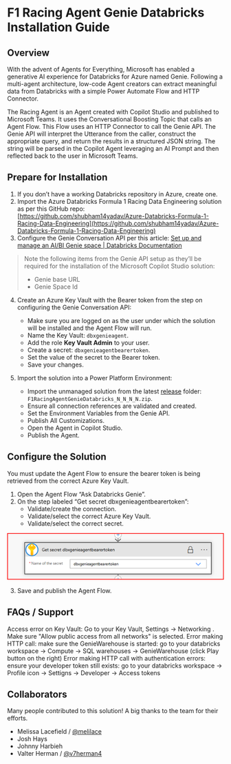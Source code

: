 # F1 Racing Agent Genie Databricks Installation Guide

## Overview

With the advent of Agents for Everything, Microsoft has enabled a generative AI experience for Databricks for Azure named Genie. Following a multi-agent architecture, low-code Agent creators can extract meaningful data from Databricks with a simple Power Automate Flow and HTTP Connector.

The Racing Agent is an Agent created with Copilot Studio and published to Microsoft Teams. It uses the Conversational Boosting Topic that calls an Agent Flow. This Flow uses an HTTP Connector to call the Genie API. The Genie API will interpret the Utterance from the caller, construct the appropriate query, and return the results in a structured JSON string. The string will be parsed in the Copilot Agent leveraging an AI Prompt and then reflected back to the user in Microsoft Teams.

## Prepare for Installation

1. If you don’t have a working Databricks repository in Azure, create one.
2. Import the Azure Databricks Formula 1 Racing Data Engineering solution as per this GitHub repo:  
   [https://github.com/shubham14yadav/Azure-Databricks-Formula-1-Racing-Data-Engineering](https://github.com/shubham14yadav/Azure-Databricks-Formula-1-Racing-Data-Engineering)
3. Configure the Genie Conversation API per this article: [Set up and manage an AI/BI Genie space | Databricks Documentation](https://docs.databricks.com/aws/en/genie/set-up)

> Note the following items from the Genie API setup as they’ll be required for the installation of the Microsoft Copilot Studio solution:
> - Genie base URL
> - Genie Space Id

4. Create an Azure Key Vault with the Bearer token from the step on configuring the Genie Conversation API:
   - Make sure you are logged on as the user under which the solution will be installed and the Agent Flow will run.
   - Name the Key Vault: `dbxgenieagent`.
   - Add the role **Key Vault Admin** to your user.
   - Create a secret: `dbxgenieagentbearertoken`.
   - Set the value of the secret to the Bearer token.
   - Save your changes.

5. Import the solution into a Power Platform Environment:
   - Import the unmanaged solution from the latest [release](https://github.com/v7herman4/Copilot-and-Genie/releases) folder: `F1RacingAgentGenieDatabricks_N_N_N_N.zip`.
   - Ensure all connection references are validated and created.
   - Set the Environment Variables from the Genie API.
   - Publish All Customizations.
   - Open the Agent in Copilot Studio.
   - Publish the Agent.

## Configure the Solution

You must update the Agent Flow to ensure the bearer token is being retrieved from the correct Azure Key Vault.

1. Open the Agent Flow “Ask Databricks Genie”.
2. On the step labeled “Get secret dbxgenieagentbearertoken”:
   - Validate/create the connection.
   - Validate/select the correct Azure Key Vault.
   - Validate/select the correct secret.

![Figure 0‑1](documentation/image/dbxgenieagent-img-0.png)

3. Save and publish the Agent Flow.

## FAQs / Support
Access error on Key Vault: Go to your Key Vault, Settings -> Networking . Make sure "Allow public access from all networks" is selected.
Error making HTTP call: make sure the GenieWarehouse is started: go to your databricks workspace -> Compute -> SQL warehouses -> GenieWarehouse (click Play button on the right)
Error making HTTP call with authentication errors: ensure your developer token still exists: go to your databricks workspace -> Profile icon -> Settigns -> Developer -> Access tokens

## Collaborators

Many people contributed to this solution! A big thanks to the team for their efforts.

- Melissa Lacefield / [@melilace](https://github.com/melilace)
- Josh Hays
- Johnny Harbieh
- Valter Herman / [@v7herman4](https://github.com/v7herman4)
